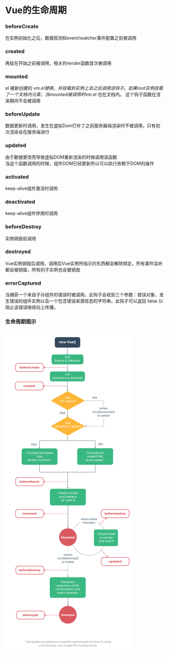 #  Vue的生命周期  
### beforeCreate
  在实例初始化之后，数据观测和event/watcher事件配置之前被调用

###  created
  再挂在开始之前被调用，相关的render函数首次被调用

### mounted
  el 被新创建的 vm.$el 替换，并挂载到实例上去之后调用该钩子。如果 root 实例挂载了一个文档内元素，当 mounted 被调用时 vm.$el 也在文档内。
  这个钩子函数在渲染期间不会被调用

###  beforeUpdate
  数据更新时调用，发生在虚拟Dom打补丁之前服务器端渲染时不被调用，只有初次渲染会在服务端进行

### updated 
  由于数据更改而导致虚拟DOM重新渲染的时候调用该函数  
  当这个函数调用的时候，组件DOM已经更新所以可以执行依赖于DOM的操作

###  activated
  keep-alive组件激活时调用

###  deactivated 
  keep-alive组件停用时调用

### beforeDestroy
  实例销毁前调用

### destroyed
  Vue实例销毁后调用，调用后Vue实例所指示的东西都会解除绑定，所有事件监听都会被销毁，所有的子实例也会被销毁

### errorCaptured
  当捕获一个来自子孙组件的错误时被调用。此钩子会收到三个参数：错误对象、发生错误的组件实例以及一个包含错误来源信息的字符串。此钩子可以返回 false 以阻止该错误继续向上传播。

### 生命周期图示
![Alt text](../../.vuepress/public/lifecycle.png)